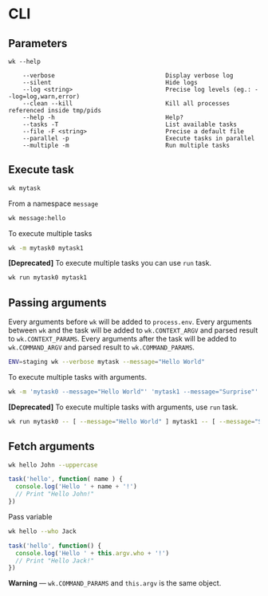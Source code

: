 # CLI

## Parameters

```
wk --help

    --verbose                               Display verbose log
    --silent                                Hide logs
    --log <string>                          Precise log levels (eg.: --log=log,warn,error)
    --clean --kill                          Kill all processes referenced inside tmp/pids
    --help -h                               Help?
    --tasks -T                              List available tasks
    --file -F <string>                      Precise a default file
    --parallel -p                           Execute tasks in parallel
    --multiple -m                           Run multiple tasks
```

## Execute task

```sh
wk mytask
```

From a namespace `message`

```sh
wk message:hello
```

To execute multiple tasks

```sh
wk -m mytask0 mytask1
```

**[Deprecated]** To execute multiple tasks you can use `run` task.

```sh
wk run mytask0 mytask1
```

## Passing arguments

Every arguments before `wk` will be added to `process.env`.
Every arguments between `wk` and the task will be added to `wk.CONTEXT_ARGV` and parsed result to `wk.CONTEXT_PARAMS`.
Every arguments after the task will be added to `wk.COMMAND_ARGV` and parsed result to `wk.COMMAND_PARAMS`.

```sh
ENV=staging wk --verbose mytask --message="Hello World"
```

To execute multiple tasks with arguments.

```sh
wk -m 'mytask0 --message="Hello World"' 'mytask1 --message="Surprise"'
```


**[Deprecated]** To execute multiple tasks with arguments, use `run` task.

```sh
wk run mytask0 -- [ --message="Hello World" ] mytask1 -- [ --message="Surprise" ]
```

## Fetch arguments

```sh
wk hello John --uppercase
```

```js
task('hello', function( name ) {
  console.log('Hello ' + name + '!')
  // Print "Hello John!"
})
```

Pass variable

```sh
wk hello --who Jack
```

```js
task('hello', function() {
  console.log('Hello ' + this.argv.who + '!')
  // Print "Hello Jack!"
})
```

**Warning** — `wk.COMMAND_PARAMS` and `this.argv` is the same object.